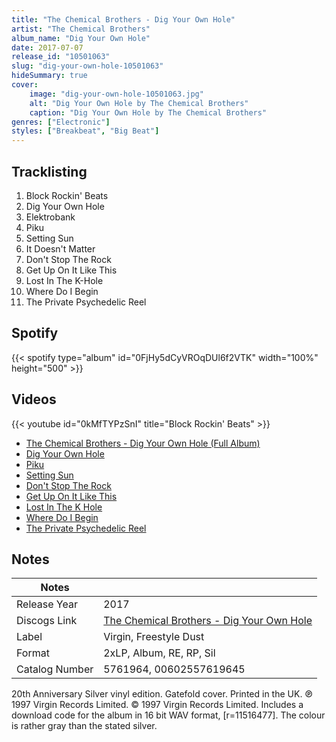 ```yaml
---
title: "The Chemical Brothers - Dig Your Own Hole"
artist: "The Chemical Brothers"
album_name: "Dig Your Own Hole"
date: 2017-07-07
release_id: "10501063"
slug: "dig-your-own-hole-10501063"
hideSummary: true
cover:
    image: "dig-your-own-hole-10501063.jpg"
    alt: "Dig Your Own Hole by The Chemical Brothers"
    caption: "Dig Your Own Hole by The Chemical Brothers"
genres: ["Electronic"]
styles: ["Breakbeat", "Big Beat"]
---
```

## Tracklisting
1. Block Rockin' Beats
2. Dig Your Own Hole
3. Elektrobank
4. Piku
5. Setting Sun
6. It Doesn't Matter
7. Don't Stop The Rock
8. Get Up On It Like This
9. Lost In The K-Hole
10. Where Do I Begin
11. The Private Psychedelic Reel
## Spotify
{{< spotify type="album" id="0FjHy5dCyVROqDUl6f2VTK" width="100%" height="500" >}}

## Videos
{{< youtube id="0kMfTYPzSnI" title="Block Rockin' Beats" >}}
- [The Chemical Brothers - Dig Your Own Hole (Full Album)](https://www.youtube.com/watch?v=2UafeQIkj5c)
- [Dig Your Own Hole](https://www.youtube.com/watch?v=eYbSvALbkX4)
- [Piku](https://www.youtube.com/watch?v=sSiy0g28pgk)
- [Setting Sun](https://www.youtube.com/watch?v=JID4X5jttco)
- [Don't Stop The Rock](https://www.youtube.com/watch?v=NV8X1xs-LK0)
- [Get Up On It Like This](https://www.youtube.com/watch?v=CjzdYCMEUwk)
- [Lost In The K Hole](https://www.youtube.com/watch?v=a0VHIvwCehs)
- [Where Do I Begin](https://www.youtube.com/watch?v=_91HbYkguwk)
- [The Private Psychedelic Reel](https://www.youtube.com/watch?v=aqGzrjL3kys)

## Notes
| Notes          |             |
| ---------------| ----------- |
| Release Year   | 2017 |
| Discogs Link   | [The Chemical Brothers - Dig Your Own Hole](https://www.discogs.com/release/10501063-The-Chemical-Brothers-Dig-Your-Own-Hole) |
| Label          | Virgin, Freestyle Dust |
| Format         | 2xLP, Album, RE, RP, Sil |
| Catalog Number | 5761964, 00602557619645 |

20th Anniversary Silver vinyl edition. Gatefold cover. Printed in the UK.  ℗ 1997 Virgin Records Limited. © 1997 Virgin Records Limited.  Includes a download code for the album in 16 bit WAV format, [r=11516477].  The colour is rather gray than the stated silver.

